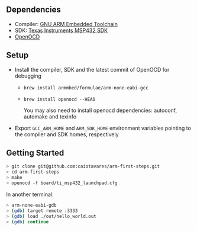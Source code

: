 ## Dependencies

- Compiler: [GNU ARM Embedded Toolchain](https://developer.arm.com/tools-and-software/open-source-software/developer-tools/gnu-toolchain/gnu-rm/downloads)
- SDK: [Texas Instruments MSP432 SDK](https://www.ti.com/tool/download/SIMPLELINK-MSP432-SDK)
- [OpenOCD](http://openocd.org/)

## Setup

- Install the compiler, SDK and the latest commit of OpenOCD for debugging
  - `brew install armmbed/formulae/arm-none-eabi-gcc`
  - `brew install openocd --HEAD`
  
      You may also need to install openocd dependencies: autoconf, automake and texinfo  
  
- Export `GCC_ARM_HOME` and `ARM_SDK_HOME` environment variables pointing to the compiler and SDK homes, respectively

## Getting Started

```sh
> git clone git@github.com:caiotavares/arm-first-steps.git
> cd arm-first-steps
> make
> openocd -f board/ti_msp432_launchpad.cfg
```

In another terminal:

```sh
> arm-none-eabi-gdb
> (gdb) target remote :3333
> (gdb) load ./out/hello_world.out
> (gdb) continue
```
